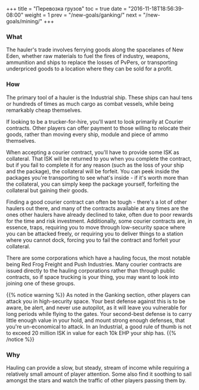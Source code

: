 +++
title = "Перевозка грузов"
toc = true
date = "2016-11-18T18:56:39-08:00"
weight = 1
prev = "/new-goals/ganking/"
next = "/new-goals/mining/"
+++

### What

The hauler's trade involves ferrying goods along the spacelanes of New Eden,
whether raw materials to fuel the fires of industry,
weapons, ammunition and ships to replace the losses of PvPers,
or transporting underpriced goods to a location where they can be sold for a profit.

### How

The primary tool of a hauler is the Industrial ship.
These ships can haul tens or hundreds of times as much cargo as combat vessels,
while being remarkably cheap themselves.

If looking to be a trucker-for-hire, you'll want to look primarily at Courier contracts.
Other players can offer payment to those willing to relocate their goods,
rather than moving every ship, module and piece of ammo themselves.

When accepting a courier contract, you'll have to provide some ISK as collateral.
That ISK will be returned to you when you complete the contract,
but if you fail to complete it for any reason (such as the loss of your ship and the package),
the collateral will be forfeit.  You can peek inside the packages you're transporting
to see what's inside - if it's worth more than the collateral, you can simply keep the package yourself,
forfeiting the collateral but gaining their goods.

Finding a good courier contract can often be tough - there's a lot of other haulers out there,
and many of the contracts available at any times are the ones other haulers have already
declined to take, often due to poor rewards for the time and risk investment.
Additionally, some courier contracts are, in essence, traps, requiring you to move through
low-security space where you can be attacked freely, or requiring you to deliver things to a 
station where you cannot dock, forcing you to fail the contract and forfeit your collateral.

There are some corporations which have a hauling focus, the most notable being 
Red Frog Freight and Push Industries.  Many courier contracts are issued directly
to the hauling corporations rather than through public contracts,
so if space trucking is your thing, you may want to look into joining one of these groups.

{{% notice warning %}}
As noted in the Ganking section, other players can attack you in high-security space.
Your best defense against this is to be aware, be alert, and never use autopilot,
as it will leave you vulnerable for long periods while flying to the gates.
Your second-best defense is to carry little enough value in your hold,
and mount strong enough defenses, that you're un-economical to attack.
In an Industrial, a good rule of thumb is not to exceed 20 million ISK in value 
for each 10k EHP your ship has.
{{% /notice %}}

### Why

Hauling can provide a slow, but steady, stream of income
while requiring a relatively small amount of player attention.
Some also find it soothing to sail amongst the stars
and watch the traffic of other players passing them by.